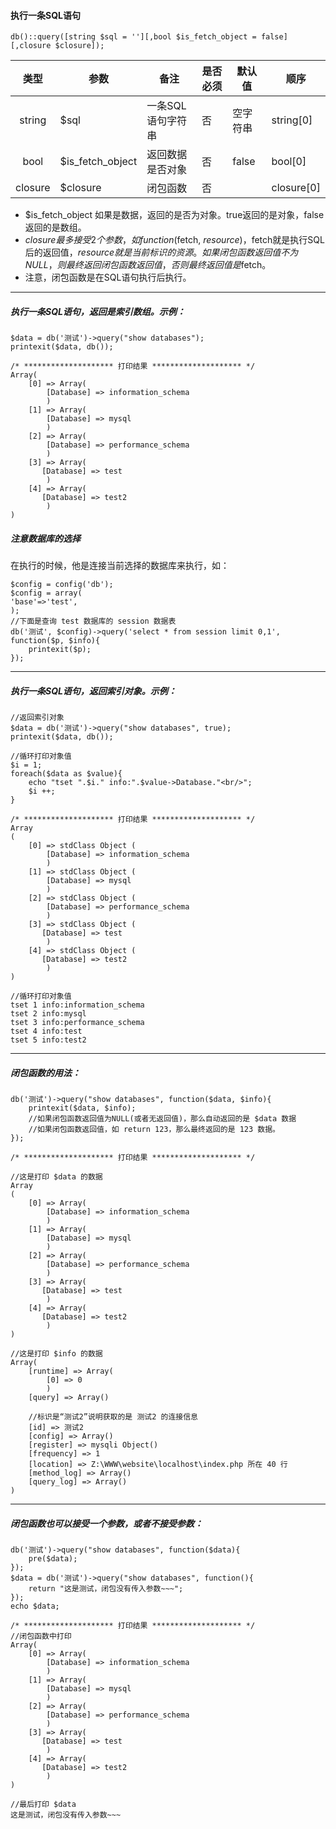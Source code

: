 #### 执行一条SQL语句


```
db()::query([string $sql = ''][,bool $is_fetch_object = false][,closure $closure]);
```



|类型|	参数|	备注|	是否必须|	默认值|	顺序|
|:-----------:| ---------- | --- | --- | --- | --- |
|string |	$sql|一条SQL语句字符串|	否|	空字符串|	string[0]|
|bool   |$is_fetch_object|返回数据是否对象|	否|	false|	bool[0]|
|closure|	$closure|	闭包函数|	否|	|closure[0]|	

- $is_fetch_object 如果是数据，返回的是否为对象。true返回的是对象，false返回的是数组。
- $closure 最多接受2个参数，如function($fetch, $resource){}，$fetch就是执行SQL后的返回值，$resource就是当前标识的资源。如果闭包函数返回值不为NULL，则最终返回闭包函数返回值，否则最终返回值是$fetch。
- 注意，闭包函数是在SQL语句执行后执行。


---

##### 执行一条SQL语句，返回是索引数组。示例：

```
$data = db('测试')->query("show databases");
printexit($data, db());
```

```
/* ******************** 打印结果 ******************** */
Array(
    [0] => Array(
        [Database] => information_schema
        )
    [1] => Array(
        [Database] => mysql
        )
    [2] => Array(
        [Database] => performance_schema
        )
    [3] => Array(
       [Database] => test
        )
    [4] => Array(
       [Database] => test2
        )
)
```

##### 注意数据库的选择
在执行的时候，他是连接当前选择的数据库来执行，如：

```
$config = config('db');
$config = array(
'base'=>'test',
);
//下面是查询 test 数据库的 session 数据表 
db('测试', $config)->query('select * from session limit 0,1', function($p, $info){
	printexit($p);
});
```



---

##### 执行一条SQL语句，返回索引对象。示例：

```
//返回索引对象
$data = db('测试')->query("show databases", true);
printexit($data, db());

//循环打印对象值
$i = 1;
foreach($data as $value){
    echo "tset ".$i." info:".$value->Database."<br/>";
    $i ++;
}
```


```
/* ******************** 打印结果 ******************** */
Array
(
    [0] => stdClass Object (
        [Database] => information_schema
        )
    [1] => stdClass Object (
        [Database] => mysql
        )
    [2] => stdClass Object (
        [Database] => performance_schema
        )
    [3] => stdClass Object (
       [Database] => test
        )
    [4] => stdClass Object (
       [Database] => test2
        )
)

//循环打印对象值
tset 1 info:information_schema
tset 2 info:mysql
tset 3 info:performance_schema
tset 4 info:test
tset 5 info:test2
```

---

##### 闭包函数的用法：

```
db('测试')->query("show databases", function($data, $info){
    printexit($data, $info);
    //如果闭包函数返回值为NULL(或者无返回值)，那么自动返回的是 $data 数据
    //如果闭包函数返回值，如 return 123，那么最终返回的是 123 数据。
});
```

```
/* ******************** 打印结果 ******************** */

//这是打印 $data 的数据
Array
(
    [0] => Array(
        [Database] => information_schema
        )
    [1] => Array(
        [Database] => mysql
        )
    [2] => Array(
        [Database] => performance_schema
        )
    [3] => Array(
       [Database] => test
        )
    [4] => Array(
       [Database] => test2
        )
)

//这是打印 $info 的数据
Array(
    [runtime] => Array(
        [0] => 0
        )
    [query] => Array()
    
    //标识是“测试2”说明获取的是 测试2 的连接信息
    [id] => 测试2
    [config] => Array()
    [register] => mysqli Object()
    [frequency] => 1
    [location] => Z:\WWW\website\localhost\index.php 所在 40 行
    [method_log] => Array()
    [query_log] => Array()
)
```

---

##### 闭包函数也可以接受一个参数，或者不接受参数：


```
db('测试')->query("show databases", function($data){
    pre($data);
});
$data = db('测试')->query("show databases", function(){
    return "这是测试，闭包没有传入参数~~~";
});
echo $data;
```


```
/* ******************** 打印结果 ******************** */
//闭包函数中打印
Array(
    [0] => Array(
        [Database] => information_schema
        )
    [1] => Array(
        [Database] => mysql
        )
    [2] => Array(
        [Database] => performance_schema
        )
    [3] => Array(
       [Database] => test
        )
    [4] => Array(
       [Database] => test2
        )
)

//最后打印 $data
这是测试，闭包没有传入参数~~~
```
